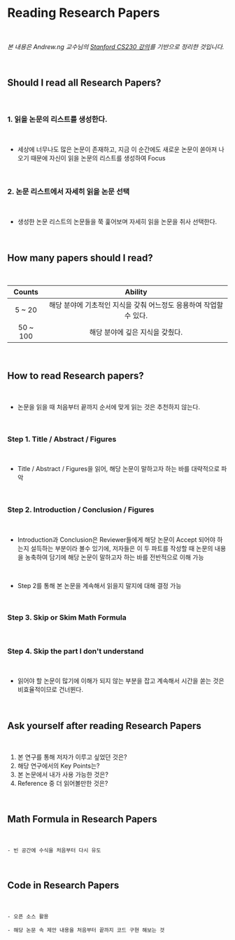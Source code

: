 # Reading Research Papers

<br>

_본 내용은 Andrew.ng 교수님의 [Stanford CS230 강의]("https://www.youtube.com/watch?v=733m6qBH-jI")를 기반으로 정리한 것입니다._

<br>

## Should I read all Research Papers?

<br>

### 1. 읽을 논문의 리스트를 생성한다.

<br>

* 세상에 너무나도 많은 논문이 존재하고, 지금 이 순간에도 새로운 논문이 쏟아져 나오기 때문에 자신이 읽을 논문의 리스트를 생성하여 Focus

<br>

### 2. 논문 리스트에서 자세히 읽을 논문 선택

<br>

* 생성한 논문 리스트의 논문들을 쭉 훑어보며 자세히 읽을 논문을 취사 선택한다.

<br>

## How many papers should I read?

<br>

|Counts|Ability|
|:---:|:---:|
|5 ~ 20|해당 분야에 기초적인 지식을 갖춰 어느정도 응용하여 작업할 수 있다.|
|50 ~ 100|해당 분야에 깊은 지식을 갖췄다.|

<br>

## How to read Research papers?

<br>

* 논문을 읽을 때 처음부터 끝까지 순서에 맞게 읽는 것은 추천하지 않는다.

<br>

### Step 1. Title / Abstract / Figures

<br>

* Title / Abstract / Figures을 읽어, 해당 논문이 말하고자 하는 바를 대략적으로 파악

<br>

### Step 2. Introduction / Conclusion / Figures

<br>

* Introduction과 Conclusion은 Reviewer들에게 해당 논문이 Accept 되어야 하는지 설득하는 부분이라 볼수 있기에, 저자들은 이 두 파트를 작성할 때 논문의 내용을 농축하여 담기에 해당 논문이 말하고자 하는 바를 전반적으로 이해 가능

<br>

* Step 2를 통해 본 논문을 계속해서 읽을지 말지에 대해 결정 가능

<br> 

### Step 3. Skip or Skim Math Formula

<br>

### Step 4. Skip the part I don't understand

<br>

* 읽어야 할 논문이 많기에 이해가 되지 않는 부분을 잡고 계속해서 시간을 쏟는 것은 비효율적이므로 건너뛴다.

<br>

## Ask yourself after reading Research Papers

<br>

1. 본 연구를 통해 저자가 이루고 싶었던 것은?
2. 해당 연구에서의 Key Points는?
3. 본 논문에서 내가 사용 가능한 것은?
4. Reference 중 더 읽어볼만한 것은?

<br>

## Math Formula in Research Papers

<br>

```
- 빈 공간에 수식을 처음부터 다시 유도
```

<br>

## Code in Research Papers

<br>

```
- 오픈 소스 활용

- 해당 논문 속 제안 내용을 처음부터 끝까지 코드 구현 해보는 것
```